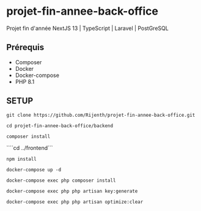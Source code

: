 # projet-fin-annee-back-office
Projet fin d'année NextJS 13 | TypeScript | Laravel | PostGreSQL

## Prérequis
- Composer
- Docker
- Docker-compose
- PHP 8.1

## SETUP
```git clone https://github.com/Rijenth/projet-fin-annee-back-office.git```

```cd projet-fin-annee-back-office/backend```

```composer install```

````cd ../frontend```

```npm install```

```docker-compose up -d```

```docker-compose exec php composer install```

```docker-compose exec php php artisan key:generate```

```docker-compose exec php php artisan optimize:clear```